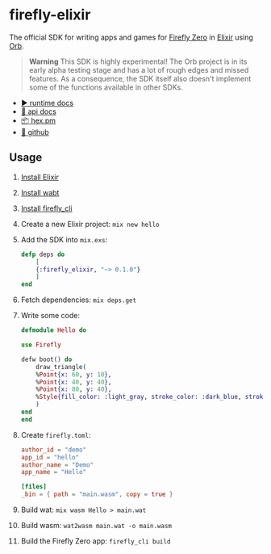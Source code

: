 # firefly-elixir

The official SDK for writing apps and games for [Firefly Zero](https://fireflyzero.com/) in [Elixir](https://elixir-lang.org/) using [Orb](https://github.com/RoyalIcing/Orb).

> **Warning**
This SDK is highly experimental! The Orb project is in its early alpha testing stage and has a lot of rough edges and missed features. As a consequence, the SDK itself also doesn't implement some of the functions available in other SDKs.

* [▶️ runtime docs](https://docs.fireflyzero.com/dev/getting-started/)
* [📄 api docs](https://hexdocs.pm/firefly_elixir/api-reference.html)
* [📦 hex.pm](https://hex.pm/packages/firefly_elixir)
* [🐙 github](https://github.com/firefly-zero/firefly-elixir)

## Usage

1. [Install Elixir](https://elixir-lang.org/install.html)
1. [Install wabt](https://github.com/WebAssembly/wabt/releases)
1. [Install firefly_cli](https://docs.fireflyzero.com/dev/getting-started/#-install-tools)
1. Create a new Elixir project: `mix new hello`
1. Add the SDK into `mix.exs`:

    ```elixir
    defp deps do
        [
        {:firefly_elixir, "~> 0.1.0"}
        ]
    end
    ```

1. Fetch dependencies: `mix deps.get`
1. Write some code:

    ```elixir
    defmodule Hello do

    use Firefly

    defw boot() do
        draw_triangle(
        %Point{x: 60, y: 10},
        %Point{x: 40, y: 40},
        %Point{x: 80, y: 40},
        %Style{fill_color: :light_gray, stroke_color: :dark_blue, stroke_width: 1}
        )
    end
    end
    ```

1. Create `firefly.toml`:

    ```toml
    author_id = "demo"
    app_id = "hello"
    author_name = "Demo"
    app_name = "Hello"

    [files]
    _bin = { path = "main.wasm", copy = true }
    ```

1. Build wat: `mix wasm Hello > main.wat`
1. Build wasm: `wat2wasm main.wat -o main.wasm`
1. Build the Firefly Zero app: `firefly_cli build`
